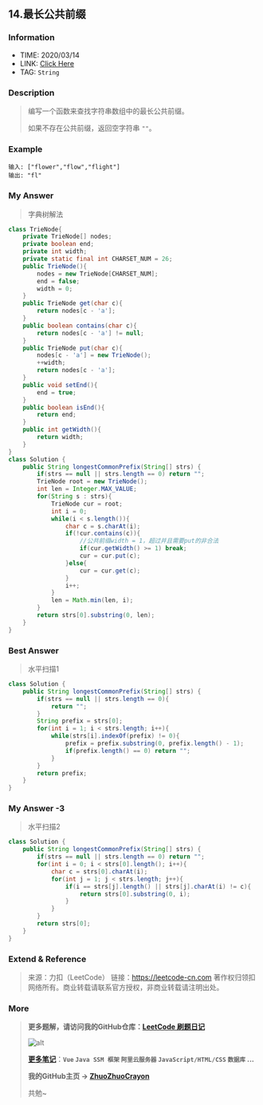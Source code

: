 ## 14.最长公共前缀

### Information

* TIME: 2020/03/14
* LINK: [Click Here](https://leetcode-cn.com/problems/longest-common-prefix/)
* TAG: `String`

### Description

> 编写一个函数来查找字符串数组中的最长公共前缀。
>
> 如果不存在公共前缀，返回空字符串 `""`。

### Example

```text
输入: ["flower","flow","flight"]
输出: "fl"
```

### My Answer

> 字典树解法

```java
class TrieNode{
    private TrieNode[] nodes;
    private boolean end;
    private int width;
    private static final int CHARSET_NUM = 26;
    public TrieNode(){
        nodes = new TrieNode[CHARSET_NUM];
        end = false;
        width = 0;
    }
    public TrieNode get(char c){
        return nodes[c - 'a'];
    }
    public boolean contains(char c){
        return nodes[c - 'a'] != null;
    }
    public TrieNode put(char c){
        nodes[c - 'a'] = new TrieNode();
        ++width;
        return nodes[c - 'a'];
    }
    public void setEnd(){
        end = true;
    }
    public boolean isEnd(){
        return end;
    }
    public int getWidth(){
        return width;
    }
}
class Solution {
    public String longestCommonPrefix(String[] strs) {
        if(strs == null || strs.length == 0) return "";
        TrieNode root = new TrieNode();
        int len = Integer.MAX_VALUE;
        for(String s : strs){
            TrieNode cur = root;
            int i = 0;
            while(i < s.length()){
                char c = s.charAt(i);
                if(!cur.contains(c)){
                    //公共前缀width = 1，超过并且需要put的非合法
                    if(cur.getWidth() >= 1) break;
                    cur = cur.put(c);
                }else{
                    cur = cur.get(c);
                }
                i++;
            }
            len = Math.min(len, i);
        }
        return strs[0].substring(0, len);
    }
}
```

### Best Answer

> 水平扫描1

```java
class Solution {
    public String longestCommonPrefix(String[] strs) {
        if(strs == null || strs.length == 0){
            return "";
        }
        String prefix = strs[0];
        for(int i = 1; i < strs.length; i++){
            while(strs[i].indexOf(prefix) != 0){
                prefix = prefix.substring(0, prefix.length() - 1);
                if(prefix.length() == 0) return "";
            }
        }
        return prefix;
    }
}
```

### My Answer -3

> 水平扫描2

```java
class Solution {
    public String longestCommonPrefix(String[] strs) {
        if(strs == null || strs.length == 0) return "";
        for(int i = 0; i < strs[0].length(); i++){
            char c = strs[0].charAt(i);
            for(int j = 1; j < strs.length; j++){
                if(i == strs[j].length() || strs[j].charAt(i) != c){
                    return strs[0].substring(0, i);
                }
            }
        }
        return strs[0];
    }
}
```

### Extend & Reference

> 来源：力扣（LeetCode）
> 链接：https://leetcode-cn.com
> 著作权归领扣网络所有。商业转载请联系官方授权，非商业转载请注明出处。

### More

> **更多题解，请访问我的GitHub仓库：[LeetCode 刷题日记](https://github.com/ZhuoZhuoCrayon/my-Nodes/blob/master/Daily/README_2020.md)**
>
> ![alt](https://raw.githubusercontent.com/ZhuoZhuoCrayon/my-Nodes/master/Daily/img/mynode.png)
>
> [**更多笔记**](https://github.com/ZhuoZhuoCrayon/my-Nodes)：**`Vue` `Java SSM 框架` `阿里云服务器` `JavaScript/HTML/CSS`   `数据库` ...**
>
> **我的GitHub主页 -> [ZhuoZhuoCrayon](https://github.com/ZhuoZhuoCrayon)**
>
> 共勉~

